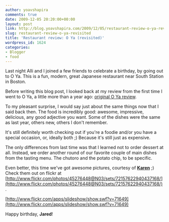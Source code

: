 ```yaml
---
author: yoavshapira
comments: true
date: 2009-12-05 20:20:00+00:00
layout: post
link: http://blog.yoavshapira.com/2009/12/05/restaurant-review-o-ya-revisited/
slug: restaurant-review-o-ya-revisited
title: 'Restaurant review: O Ya (revisited)'
wordpress_id: 1624
categories:
- Blogger
- food
---
```


Last night Alli and I joined a few friends to celebrate a birthday, by going out to O Ya.  This is a fun, modern, great Japanese restaurant near South Station in Boston.

  


Before writing this blog post, I looked back at my review from the first time I went to O Ya, a little more than a year ago: [original O Ya review](http://yoavs.blogspot.com/2008/07/restaurant-review-o-ya.html).

  


To my pleasant surprise, I would say just about the same things now that I said back then.  The food is incredibly good: awesome, impressive, delicious, any good adjective you want.  Some of the dishes were the same as last year, others new, others I don't remember.

  


It's still definitely worth checking out if you're a foodie and/or you have a special occasion, or, ideally both ;)  Because it's still just as expensive.

  


The only differences from last time was that I learned not to order dessert at all.  Instead, we order another round of our favorite couple of main dishes from the tasting menu.  The chutoro and the potato chip, to be specific.

  


Even better, this time we've got awesome pictures, courtesy of **[Karen](http://www.karen-rubin.com/)** ;)  Check them out on flickr at [http://www.flickr.com/photos/45276448@N03/sets/72157622940437168/](http://www.flickr.com/photos/45276448@N03/sets/72157622940437168/).

  


[http://www.flickr.com/apps/slideshow/show.swf?v=71649](http://www.flickr.com/apps/slideshow/show.swf?v=71649)  


  


Happy birthday, **Jared**!

  


  


